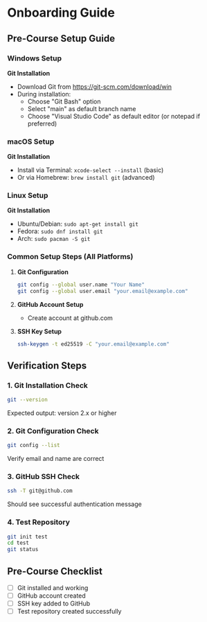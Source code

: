 # Onboarding Guide

## Pre-Course Setup Guide

### Windows Setup
**Git Installation**
   - Download Git from https://git-scm.com/download/win
   - During installation:
     - Choose "Git Bash" option
     - Select "main" as default branch name
     - Choose "Visual Studio Code" as default editor (or notepad if preferred)    
   
### macOS Setup
**Git Installation**
   - Install via Terminal: `xcode-select --install` (basic)
   - Or via Homebrew: `brew install git` (advanced)
   
### Linux Setup
**Git Installation**
   - Ubuntu/Debian: `sudo apt-get install git`
   - Fedora: `sudo dnf install git`
   - Arch: `sudo pacman -S git`
   
### Common Setup Steps (All Platforms)

1. **Git Configuration**
   ```bash
   git config --global user.name "Your Name"
   git config --global user.email "your.email@example.com"
   ```
   
2. **GitHub Account Setup**
   - Create account at github.com
     
3. **SSH Key Setup**
   ```bash
   ssh-keygen -t ed25519 -C "your.email@example.com"
   ``` 
   
## Verification Steps

### 1. Git Installation Check
```bash
git --version
```
Expected output: version 2.x or higher

### 2. Git Configuration Check
```bash
git config --list
```
Verify email and name are correct

### 3. GitHub SSH Check
```bash
ssh -T git@github.com
```
Should see successful authentication message

### 4. Test Repository
```bash
git init test
cd test
git status
```

## Pre-Course Checklist
- [ ] Git installed and working
- [ ] GitHub account created
- [ ] SSH key added to GitHub
- [ ] Test repository created successfully
